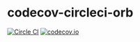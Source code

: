 # codecov-circleci-orb

[![Circle CI](https://circleci.com/gh/codecov/example-circleci-orb.png?style=badge)](https://circleci.com/gh/codecov/example-circleci-orb) [![codecov.io](https://codecov.io/github/codecov/example-circleci-orb/coverage.svg?branch=master)](https://codecov.io/github/codecov/example-circleci-orb)
